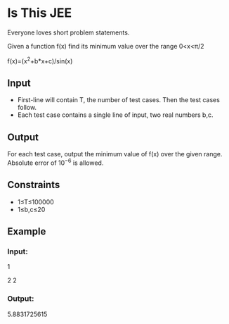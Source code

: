 # Is This JEE

Everyone loves short problem statements.

Given a function f(x) find its minimum value over the range 0<x<π/2

f(x)=(x<sup>2</sup>+b*x+c)/sin(x)

## Input

- First-line will contain T, the number of test cases. Then the test cases follow.
- Each test case contains a single line of input, two real numbers b,c.

## Output

For each test case, output the minimum value of f(x) over the given range. 
Absolute error of 10<sup>−6</sup> is allowed.

## Constraints

- 1≤T≤100000
- 1≤b,c≤20

## Example

### Input:

1

2 2

### Output:

5.8831725615
